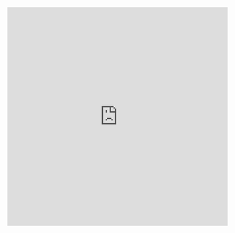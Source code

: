 <iframe frameborder="0" width="100%" height="500px" src="https://replit.com/@FranklinCarter/Minecraft-Official-V20?v=1?embed=true"></iframe>
